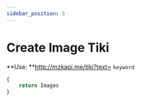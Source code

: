 ```yaml
---
sidebar_position: 5
---
```

# Create Image Tiki


**Use: **http://mzkapi.me/tiki?text= `keyword`

```jsx title="http://mzkapi.me/tiki?text=MạnhG"
{
    return Images
}
```